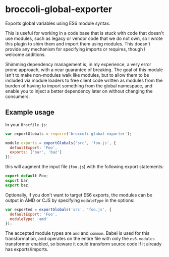 # broccoli-global-exporter
Exports global variables using ES6 module syntax.

This is useful for working in a code base that is stuck with code that doesn't use modules, such as legacy or vendor code that we do not own, so I wrote this plugin to shim them and import them using modules. This doesn't provide any mechanism for specifying imports or requires, though I welcome additions.

Shimming dependency management is, in my experience, a very error prone approach, with a near guarantee of breaking. The goal of this module isn't to make non-modules walk like modules, but to allow them to be included via module loaders to free client code written as modules from the burden of having to import something from the global namespace, and enable you to inject a better dependency later on without changing the consumers.

## Example usage

In your `Brocfile.js`:

```js
var exportGlobals = require('broccoli-global-exporter');

module.exports = exportGlobals('src', 'foo.js', {
  defaultExport: 'Foo',
  exports: ['bar', 'baz']
});
```

this will augment the input file (`foo.js`) with the following export statements:

```js
export default Foo;
export bar;
export baz;
```

Optionally, if you don't want to target ES6 exports, the modules can be output in AMD or CJS by specifying `moduleType` in the options:

```js
var exported = exportGlobals('src', 'foo.js', {
  defaultExport: 'Foo',
  moduleType: 'amd'
});
```

The accepted module types are `amd` and `common`. Babel is used for this transformation, and operates on the entire file with only the `es6.modules` transformer enabled, so beware it could transform source code if it already has exports/imports.
